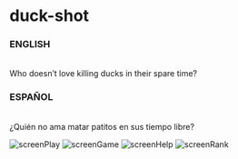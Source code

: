 # duck-shot

<h3>ENGLISH</h3>
<br>
Who doesn’t love killing ducks in their spare time?
<br>
<h3>ESPAÑOL</h3>
<br>
¿Quién no ama matar patitos en sus tiempo libre?
<br>

![screenPlay](https://github.com/enriqueseor/duck-shot/assets/101838134/b47269f6-90e0-41f3-97c5-3be03849d6f8)
![screenGame](https://github.com/enriqueseor/duck-shot/assets/101838134/5561609a-9257-48e6-afc1-9a94c2b74916)
![screenHelp](https://github.com/enriqueseor/duck-shot/assets/101838134/0e01429d-caca-44fa-9c15-517d190a72ab)
![screenRank](https://github.com/enriqueseor/duck-shot/assets/101838134/277f3409-4667-46a3-a7f6-5a6ad543cc26)
